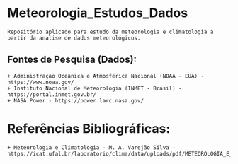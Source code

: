 # Meteorologia_Estudos_Dados
    Repositório aplicado para estudo da meteorologia e climatologia a partir da analise de dados meteorológicos.

## Fontes de Pesquisa (Dados):
    + Administração Oceânica e Atmosférica Nacional (NOAA - EUA) - https://www.noaa.gov/
    + Instituto Nacional de Meteorologia (INMET - Brasil) - https://portal.inmet.gov.br/
    + NASA Power - https://power.larc.nasa.gov/

# Referências Bibliográficas:
    + Meteorologia e Climatologia - M. A. Varejão Silva - https://icat.ufal.br/laboratorio/clima/data/uploads/pdf/METEOROLOGIA_E_CLIMATOLOGIA_VD2_Mar_2006.pdf
